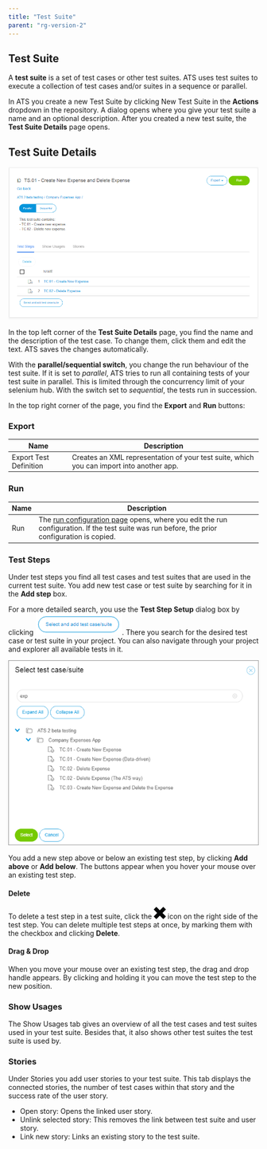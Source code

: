 ```yaml
---
title: "Test Suite"
parent: "rg-version-2"
---
```


## Test Suite

A **test suite** is a set of test cases or other test suites. ATS uses test suites to execute a collection of test cases and/or suites in a sequence or parallel.

In ATS you create a new Test Suite by clicking New Test Suite in the **Actions** dropdown in the repository.
A dialog opens where you give your test suite a name and an optional description. After you created a new test suite, the **Test Suite Details** page opens.

## Test Suite Details

![Edit Test Suite](attachments/test/testsuite-details.png)

In the top left corner of the **Test Suite Details** page, you find the name and the description of the test case.  To change them, click them and edit the text. ATS saves the changes automatically.

With the **parallel/sequential switch**, you change the run behaviour of the test suite. If it is set to _parallel_, ATS tries to run all containing tests of your test suite in parallel. This is limited through the concurrency limit of your selenium hub. With the switch set to _sequential_, the tests run in succession.

In the top right corner of the page, you find the **Export** and **Run** buttons:

### Export

| Name                   | Description                              |
| ---------------------- | ---------------------------------------- |
| Export Test Definition | Creates an XML representation of your test suite, which you can import into another app. |

### Run

| Name                   | Description                              |
| ---------------------- | ---------------------------------------- |
| Run                    | The [run configuration page](test-run) opens, where you edit the run configuration. If the test suite was run before, the prior configuration is copied. |

### Test Steps

Under test steps you find all test cases and test suites that are used in the current test suite. You add new test case or test suite by searching for it in the **Add step** box.

For a more detailed search, you use the **Test Step Setup** dialog box by clicking ![](attachments/test/search-testcase-testsuite.png). There you search for the desired test case or test suite in your project. You can also navigate through your project and explorer all available tests in it. 

![](attachments/test/dialog-testcase-testsuite.png)

You add a new step above or below an existing test step, by clicking **Add above** or **Add below**. The buttons appear when you hover your mouse over an existing test step.

#### Delete

To delete a test step in a test suite, click the ![](attachments/test/delete-2.png) icon on the right side of the test step.
You can delete multiple test steps at once, by marking them with the checkbox and clicking **Delete**.

#### Drag & Drop

When you move your mouse over an existing test step, the drag and drop handle appears. By clicking and holding it you can move the test step to the new position.

### Show Usages

The Show Usages tab gives an overview of all the test cases and test suites used in your test suite. Besides that, it also shows other test suites the test suite is used by.

### Stories

Under Stories you add user stories to your test suite. This tab displays the connected stories, the number of test cases within that story and the success rate of the user story.

- Open story:  Opens the linked user story.
- Unlink selected story: This removes the link between test suite and user story.
- Link new story: Links an existing story to the test suite.
